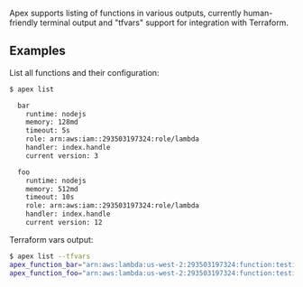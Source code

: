 
Apex supports listing of functions in various outputs, currently human-friendly terminal output and "tfvars" support for integration with Terraform.

## Examples

List all functions and their configuration:

```sh
$ apex list

  bar
    runtime: nodejs
    memory: 128md
    timeout: 5s
    role: arn:aws:iam::293503197324:role/lambda
    handler: index.handle
    current version: 3

  foo
    runtime: nodejs
    memory: 512md
    timeout: 10s
    role: arn:aws:iam::293503197324:role/lambda
    handler: index.handle
    current version: 12
```

Terraform vars output:

```sh
$ apex list --tfvars
apex_function_bar="arn:aws:lambda:us-west-2:293503197324:function:testing_bar"
apex_function_foo="arn:aws:lambda:us-west-2:293503197324:function:testing_foo"
```
